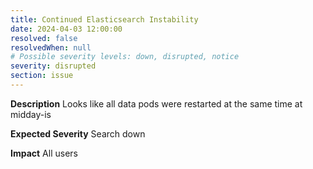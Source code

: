 ```yaml
---
title: Continued Elasticsearch Instability
date: 2024-04-03 12:00:00
resolved: false
resolvedWhen: null
# Possible severity levels: down, disrupted, notice
severity: disrupted
section: issue
---
```


__Description__ Looks like all data pods were restarted at the same time at midday-is

__Expected Severity__ Search down

__Impact__ All users
